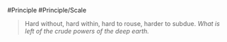 #Principle #Principle/Scale
> Hard without, hard within, hard to rouse, harder to subdue. *What is left of the crude powers of the deep earth.*